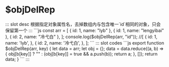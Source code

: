 # $objDelRep
<ContainerBox title="介绍">
::: slot desc
根据指定对象属性名，去掉数组内与包含唯一`id`相同的对象，只会保留第一个
:::
</ContainerBox>

<ContainerBox title="基础用法">
```js
const arr = [
  { id: 1, name: "lyb" },
  { id: 1, name: "lengyibai" },
  { id: 2, name: "冷弋白" },
];
console.log($objDelRep(arr, "id")); //[ { id: 1, name: 'lyb', }, { id: 2, name: '冷弋白', }, ];
```
<ShowCode>
::: slot codes
```js
export function $objDelRep(arr, key) {
  let data = arr;
  let obj = {};
  data = data.reduce((a, b) => {
    obj[b[key]] ? "" : (obj[b[key]] = true && a.push(b));
    return a;
  }, []);
  return data;
}
```
:::
</ShowCode>
</ContainerBox>